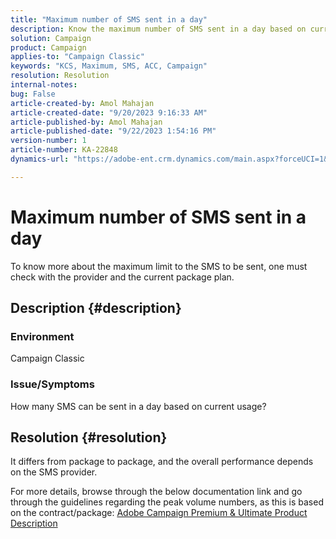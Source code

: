 ```yaml
---
title: "Maximum number of SMS sent in a day"
description: Know the maximum number of SMS sent in a day based on current usage. Check the package/contract.
solution: Campaign
product: Campaign
applies-to: "Campaign Classic"
keywords: "KCS, Maximum, SMS, ACC, Campaign"
resolution: Resolution
internal-notes: 
bug: False
article-created-by: Amol Mahajan
article-created-date: "9/20/2023 9:16:33 AM"
article-published-by: Amol Mahajan
article-published-date: "9/22/2023 1:54:16 PM"
version-number: 1
article-number: KA-22848
dynamics-url: "https://adobe-ent.crm.dynamics.com/main.aspx?forceUCI=1&pagetype=entityrecord&etn=knowledgearticle&id=da35ed5d-9657-ee11-be6f-6045bd0061cb"

---
```

# Maximum number of SMS sent in a day


To know more about the maximum limit to the SMS to be sent, one must check with the provider and the current package plan.

## Description {#description}


### <b>Environment</b>

Campaign Classic



### <b>Issue/Symptoms</b>

How many SMS can be sent in a day based on current usage?


## Resolution {#resolution}


It differs from package to package, and the overall performance depends on the SMS provider.

For more details, browse through the below documentation link and go through the guidelines regarding the peak volume numbers, as this is based on the contract/package:
[Adobe Campaign Premium & Ultimate Product Description](https://helpx.adobe.com/legal/product-descriptions/campaign.html)
